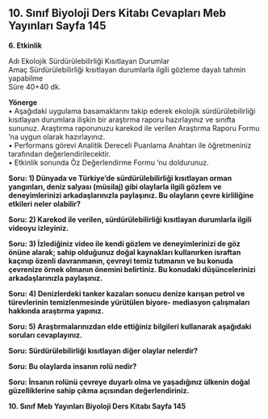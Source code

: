 ## 10. Sınıf Biyoloji Ders Kitabı Cevapları Meb Yayınları Sayfa 145

**6. Etkinlik**

Adı Ekolojik Sürdürülebilirliği Kısıtlayan Durumlar  
 Amaç Sürdürülebilirliği kısıtlayan durumlarla ilgili gözleme dayalı tahmin yapabilme  
 Süre 40+40 dk.

**Yönerge**  
 • Aşağıdaki uygulama basamaklarını takip ederek ekolojik sürdürülebilirliği kısıtlayan durumlara ilişkin bir araştırma raporu hazırlayınız ve sınıfta sununuz. Araştırma raporunuzu karekod ile verilen Araştırma Raporu Formu ’na uygun olarak hazırlayınız.  
 • Performans görevi Analitik Dereceli Puanlama Anahtarı ile öğretmeniniz tarafından değerlendirilecektir.  
 • Etkinlik sonunda Öz Değerlendirme Formu ’nu doldurunuz.

**Soru: 1) Dünyada ve Türkiye’de sürdürülebilirliği kısıtlayan orman yangınları, deniz salyası (müsilaj) gibi olaylarla ilgili gözlem ve deneyimlerinizi arkadaşlarınızla paylaşınız. Bu olayların çevre kirliliğine etkileri neler olabilir?**

**Soru: 2) Karekod ile verilen, sürdürülebilirliği kısıtlayan durumlarla ilgili videoyu izleyiniz.**

**Soru: 3) İzlediğiniz video ile kendi gözlem ve deneyimlerinizi de göz önüne alarak; sahip olduğunuz doğal kaynakları kullanırken israftan kaçınıp özenli davranmanın, çevreyi temiz tutmanın ve bu konuda çevrenize örnek olmanın önemini belirtiniz. Bu konudaki düşüncelerinizi arkadaşlarınızla paylaşınız.**

**Soru: 4) Denizlerdeki tanker kazaları sonucu denize karışan petrol ve türevlerinin temizlenmesinde yürütülen biyore- mediasyon çalışmaları hakkında araştırma yapınız.**

**Soru: 5) Araştırmalarınızdan elde ettiğiniz bilgileri kullanarak aşağıdaki soruları cevaplayınız.**

**Soru: Sürdürülebilirliği kısıtlayan diğer olaylar nelerdir?**

**Soru: Bu olaylarda insanın rolü nedir?**

**Soru: İnsanın rolünü çevreye duyarlı olma ve yaşadığınız ülkenin doğal güzelliklerine sahip çıkma açısından değerlendiriniz.**

**10. Sınıf Meb Yayınları Biyoloji Ders Kitabı Sayfa 145**